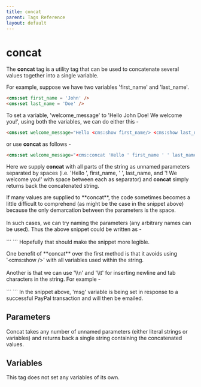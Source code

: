 ```yaml
---
title: concat
parent: Tags Reference
layout: default
---
```


# concat

The **concat** tag is a utility tag that can be used to concatenate several values together into a single variable.

For example, suppose we have two variables 'first\_name' and 'last\_name'.

```html
<cms:set first_name = 'John' />
<cms:set last_name = 'Doe' />
```

To set a variable, 'welcome\_message' to 'Hello John Doe! We welcome you!', using both the variables, we can do either this -

```html
<cms:set welcome_message="Hello <cms:show first_name/> <cms:show last_name/>! We welcome you!" />
```

or use **concat** as follows -

```html
<cms:set welcome_message="<cms:concat 'Hello ' first_name ' ' last_name '! We welcome you!' />" />
```

Here we supply **concat** with all parts of the string as unnamed parameters separated by spaces (i.e. 'Hello ', first\_name, ' ', last\_name, and '! We welcome you!' with space between each as separator) and **concat** simply returns back the concatenated string.

<p class="success">
    If many values are supplied to **concat**, the code sometimes becomes a little difficult to comprehend (as might be the case in the snippet above) because the only demarcation between the parameters is the space.<br/>
    <br/>
    In such cases, we can try naming the parameters (any arbitrary names can be used). Thus the above snippet could be written as -<br/>
    <br/>
    ```
<cms:set welcome_message="<cms:concat p1='Hello ' p2=first_name p3=' ' p4=last_name p5='! We welcome you!' />" />
    ```
    Hopefully that should make the snippet more legible.
</p>

<p class="notice">
    One benefit of **concat** over the first method is that it avoids using '&lt;cms:show /&gt;' with all variables used within the string.<br/>
    <br/>
    Another is that we can use '\\n' and '\\t' for inserting newline and tab characters in the string. For example -<br/>
    <br/>
    ```
<cms:set msg = "<cms:concat 'item_name: ' pp_item_name '\n'
    'item_number: ' pp_item_number '\n'
    'quantity: ' pp_quantity />" />
    ```
    In the snippet above, 'msg' variable is being set in response to a successful PayPal transaction and will then be emailed.
</p>

## Parameters

Concat takes any number of unnamed parameters (either literal strings or variables) and returns back a single string containing the concatenated values.

## Variables

This tag does not set any variables of its own.
